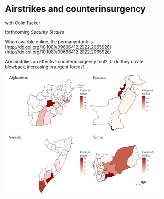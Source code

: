 # Airstrikes and counterinsurgency

with Colin Tucker

forthcoming *Security Studies*

When availible online, the permanant link is [http://dx.doi.org/10.1080/09636412.2022.2065926](http://dx.doi.org/10.1080/09636412.2022.2065926)

Are airstrikes an effective counterinsurgency tool? Or do they create blowback, increasing insurgent forces?


![](figs/airstrike_counts.png)

